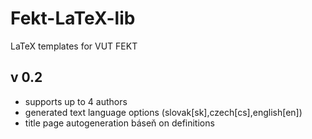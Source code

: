 # Fekt-LaTeX-lib
LaTeX templates for VUT FEKT

## v 0.2
- supports up to 4 authors
- generated text language options (slovak[sk],czech[cs],english[en])
- title page autogeneration báseň on definitions
